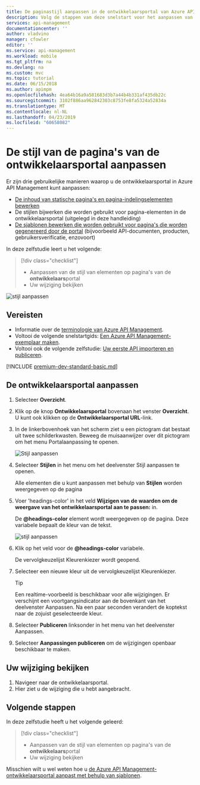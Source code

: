 ```yaml
---
title: De paginastijl aanpassen in de ontwikkelaarsportal van Azure API Management | Microsoft Docs
description: Volg de stappen van deze snelstart voor het aanpassen van de stijl van de elementen in de ontwikkelaarsportal van Azure API Management.
services: api-management
documentationcenter: ''
author: vladvino
manager: cfowler
editor: ''
ms.service: api-management
ms.workload: mobile
ms.tgt_pltfrm: na
ms.devlang: na
ms.custom: mvc
ms.topic: tutorial
ms.date: 06/15/2018
ms.author: apimpm
ms.openlocfilehash: 4ea64b16a9a581683d3b7a44b4b331af435db22c
ms.sourcegitcommit: 3102f886aa962842303c8753fe8fa5324a52834a
ms.translationtype: MT
ms.contentlocale: nl-NL
ms.lasthandoff: 04/23/2019
ms.locfileid: "60658082"
---
```

# <a name="customize-the-style-of-the-developer-portal-pages"></a>De stijl van de pagina's van de ontwikkelaarsportal aanpassen

Er zijn drie gebruikelijke manieren waarop u de ontwikkelaarsportal in Azure API Management kunt aanpassen:
 
* [De inhoud van statische pagina's en pagina-indelingselementen bewerken](api-management-modify-content-layout.md)
* De stijlen bijwerken die worden gebruikt voor pagina-elementen in de ontwikkelaarsportal (uitgelegd in deze handleiding)
* [De sjablonen bewerken die worden gebruikt voor pagina's die worden gegenereerd door de portal](api-management-developer-portal-templates.md) (bijvoorbeeld API-documenten, producten, gebruikersverificatie, enzovoort)

In deze zelfstudie leert u het volgende:

> [!div class="checklist"]
> * Aanpassen van de stijl van elementen op pagina's van de **ontwikkelaars**portal
> * Uw wijziging bekijken

![stijl aanpassen](./media/modify-developer-portal-style/developer_portal.png)

## <a name="prerequisites"></a>Vereisten

+ Informatie over de [terminologie van Azure API Management](api-management-terminology.md).
+ Voltooi de volgende snelstartgids: [Een Azure API Management-exemplaar maken](get-started-create-service-instance.md).
+ Voltooi ook de volgende zelfstudie: [Uw eerste API importeren en publiceren](import-and-publish.md).

[!INCLUDE [premium-dev-standard-basic.md](../../includes/api-management-availability-premium-dev-standard-basic.md)]

## <a name="customize-the-developer-portal"></a>De ontwikkelaarsportal aanpassen

1. Selecteer **Overzicht**.
2. Klik op de knop **Ontwikkelaarsportal** bovenaan het venster **Overzicht**. U kunt ook klikken op de **Ontwikkelaarsportal URL**-link.
3. In de linkerbovenhoek van het scherm ziet u een pictogram dat bestaat uit twee schilderkwasten. Beweeg de muisaanwijzer over dit pictogram om het menu Portalaanpassing te openen.

    ![Stijl aanpassen](./media/modify-developer-portal-style/modify-developer-portal-style01.png)
4. Selecteer **Stijlen** in het menu om het deelvenster Stijl aanpassen te openen.

    Alle elementen die u kunt aanpassen met behulp van **Stijlen** worden weergegeven op de pagina
5. Voer 'headings-color' in het veld **Wijzigen van de waarden om de weergave van het ontwikkelaarsportal aan te passen:** in.

    De  **\@headings-color** element wordt weergegeven op de pagina. Deze variabele bepaalt de kleur van de tekst.

    ![stijl aanpassen](./media/modify-developer-portal-style/modify-developer-portal-style02.png)
    
6. Klik op het veld voor de  **\@headings-color** variabele. 
    
    De vervolgkeuzelijst Kleurenkiezer wordt geopend.
7. Selecteer een nieuwe kleur uit de vervolgkeuzelijst Kleurenkiezer.

    > [!TIP]
    > Een realtime-voorbeeld is beschikbaar voor alle wijzigingen. Er verschijnt een voortgangsindicator aan de bovenkant van het deelvenster Aanpassen. Na een paar seconden verandert de koptekst naar de zojuist geselecteerde kleur.

8. Selecteer **Publiceren** linksonder in het menu van het deelvenster Aanpassen.
9. Selecteer **Aanpassingen publiceren** om de wijzigingen openbaar beschikbaar te maken.

## <a name="view-your-change"></a>Uw wijziging bekijken

1. Navigeer naar de ontwikkelaarsportal.
2. Hier ziet u de wijziging die u hebt aangebracht.

## <a name="next-steps"></a>Volgende stappen

In deze zelfstudie heeft u het volgende geleerd:

> [!div class="checklist"]
> * Aanpassen van de stijl van elementen op pagina's van de **ontwikkelaars**portal
> * Uw wijziging bekijken

Misschien wilt u wel weten hoe u [de Azure API Management-ontwikkelaarsportal aanpast met behulp van sjablonen](api-management-developer-portal-templates.md).